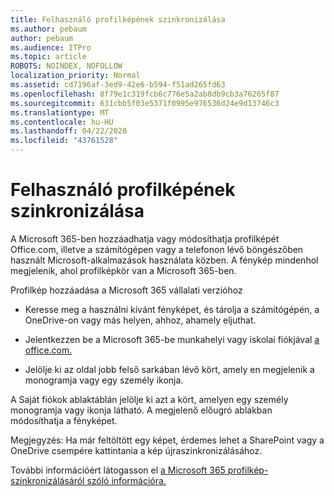 ```yaml
---
title: Felhasználó profilképének szinkronizálása
ms.author: pebaum
author: pebaum
ms.audience: ITPro
ms.topic: article
ROBOTS: NOINDEX, NOFOLLOW
localization_priority: Normal
ms.assetid: cd7196af-3ed9-42e6-b594-f51ad265fd63
ms.openlocfilehash: 8f79e1c319fcb6c776e5a2ab8db9cb3a76265f87
ms.sourcegitcommit: 631cbb5f03e5371f0995e976536d24e9d13746c3
ms.translationtype: MT
ms.contentlocale: hu-HU
ms.lasthandoff: 04/22/2020
ms.locfileid: "43761528"
---
```

# <a name="sync-a-users-profile-picture"></a>Felhasználó profilképének szinkronizálása

A Microsoft 365-ben hozzáadhatja vagy módosíthatja profilképét Office.com, illetve a számítógépen vagy a telefonon lévő böngészőben használt Microsoft-alkalmazások használata közben. A fénykép mindenhol megjelenik, ahol profilképkör van a Microsoft 365-ben.

Profilkép hozzáadása a Microsoft 365 vállalati verzióhoz

- Keresse meg a használni kívánt fényképet, és tárolja a számítógépén, a OneDrive-on vagy más helyen, ahhoz, ahamely eljuthat.

- Jelentkezzen be a Microsoft 365-be munkahelyi vagy iskolai fiókjával [a office.com.](https://www.office.com)

- Jelölje ki az oldal jobb felső sarkában lévő kört, amely en megjelenik a monogramja vagy egy személy ikonja.

A Saját fiókok ablaktáblán jelölje ki azt a kört, amelyen egy személy monogramja vagy ikonja látható. A megjelenő előugró ablakban módosíthatja a fényképet.

Megjegyzés: Ha már feltöltött egy képet, érdemes lehet a SharePoint vagy a OneDrive csempére kattintania a kép újraszinkronizálásához.

További információért látogasson el [a Microsoft 365 profilkép-szinkronizálásáról szóló információra.](https://support.office.com/article/information-about-profile-picture-synchronization-in-office-365-20594d76-d054-4af4-a660-401133e3d48a)

